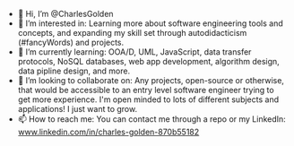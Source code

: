 - 👋 Hi, I’m @CharlesGolden
- 👀 I’m interested in: Learning more about software engineering tools and concepts, and expanding my skill set through autodidacticism (#fancyWords) and projects.
- 🌱 I’m currently learning: OOA/D, UML, JavaScript, data transfer protocols, NoSQL databases, web app development, algorithm design, data pipline design, and more.
- 💞️ I’m looking to collaborate on: Any projects, open-source or otherwise, that would be accessible to an entry level software engineer trying to get more experience.
I'm open minded to lots of different subjects and applications! I just want to grow.
- 📫 How to reach me: You can contact me through a repo or my LinkedIn: www.linkedin.com/in/charles-golden-870b55182

<!---
CharlesGolden/CharlesGolden is a ✨ special ✨ repository because its `README.md` (this file) appears on your GitHub profile.
You can click the Preview link to take a look at your changes.
--->
